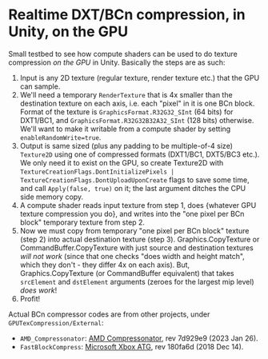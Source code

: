 # Realtime DXT/BCn compression, in Unity, on the GPU

Small testbed to see how compute shaders can be used to do texture compression _on the GPU_ in Unity. Basically the steps are as such:

1. Input is any 2D texture (regular texture, render texture etc.) that the GPU can sample.
2. We'll need a temporary `RenderTexture` that is 4x smaller than the destination texture on each axis, i.e. each "pixel" in it is one BCn block.
   Format of the texture is `GraphicsFormat.R32G32_SInt` (64 bits) for DXT1/BC1, and `GraphicsFormat.R32G32B32A32_SInt` (128 bits) otherwise. We'll want to
   make it writable from a compute shader by setting `enableRandomWrite=true`.
3. Output is same sized (plus any padding to be multiple-of-4 size) `Texture2D` using one of compressed formats (DXT1/BC1, DXT5/BC3 etc.).
   We only need it to exist on the GPU, so create Texture2D with `TextureCreationFlags.DontInitializePixels | TextureCreationFlags.DontUploadUponCreate`
   flags to save some time, and call `Apply(false, true)` on it; the last argument ditches the CPU side memory copy.
4. A compute shader reads input texture from step 1, does {whatever GPU texture compression you do}, and writes into the "one pixel per BCn block"
   temporary texture from step 2.
5. Now we must copy from temporary "one pixel per BCn block" texture (step 2) into actual destination texture (step 3). Graphics.CopyTexture or CommandBuffer.CopyTexture
   with just source and destination textures *will not work* (since that one checks "does width and height match", which they don't - they differ 4x on each axis).
   But, Graphics.CopyTexture (or CommandBuffer equivalent) that takes `srcElement` and `dstElement` arguments (zeroes for the largest mip level) *does work*!
6. Profit!


Actual BCn compressor codes are from other projects, under `GPUTexCompression/External`:

* `AMD_Compressonator`: [AMD Compressonator](https://github.com/GPUOpen-Tools/compressonator/tree/master/cmp_core/shaders), rev 7d929e9 (2023 Jan 26).
* `FastBlockCompress`: [Microsoft Xbox ATG](https://github.com/microsoft/Xbox-ATG-Samples/tree/main/XDKSamples/Graphics/FastBlockCompress/Shaders), rev 180fa6d
  (2018 Dec 14).

